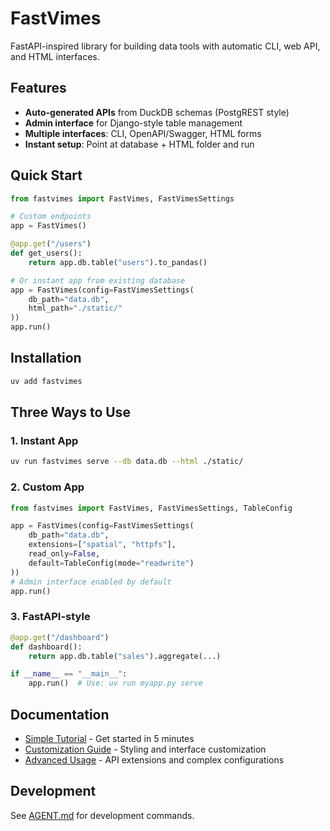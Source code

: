 # FastVimes

FastAPI-inspired library for building data tools with automatic CLI, web API, and HTML interfaces.

## Features

- **Auto-generated APIs** from DuckDB schemas (PostgREST style)
- **Admin interface** for Django-style table management
- **Multiple interfaces**: CLI, OpenAPI/Swagger, HTML forms
- **Instant setup**: Point at database + HTML folder and run

## Quick Start

```python
from fastvimes import FastVimes, FastVimesSettings

# Custom endpoints
app = FastVimes()

@app.get("/users")
def get_users():
    return app.db.table("users").to_pandas()

# Or instant app from existing database
app = FastVimes(config=FastVimesSettings(
    db_path="data.db", 
    html_path="./static/"
))
app.run()
```

## Installation

```bash
uv add fastvimes
```

## Three Ways to Use

### 1. Instant App
```bash
uv run fastvimes serve --db data.db --html ./static/
```

### 2. Custom App
```python
from fastvimes import FastVimes, FastVimesSettings, TableConfig

app = FastVimes(config=FastVimesSettings(
    db_path="data.db",
    extensions=["spatial", "httpfs"],
    read_only=False,
    default=TableConfig(mode="readwrite")
))
# Admin interface enabled by default
app.run()
```

### 3. FastAPI-style
```python
@app.get("/dashboard")
def dashboard():
    return app.db.table("sales").aggregate(...)

if __name__ == "__main__":
    app.run()  # Use: uv run myapp.py serve
```

## Documentation

- [Simple Tutorial](docs/simple.md) - Get started in 5 minutes
- [Customization Guide](docs/customization.md) - Styling and interface customization
- [Advanced Usage](docs/advanced.md) - API extensions and complex configurations

## Development

See [AGENT.md](AGENT.md) for development commands.
